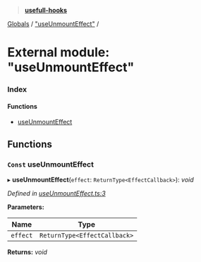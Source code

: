 > **[usefull-hooks](../README.md)**

[Globals](../README.md) / ["useUnmountEffect"](_useunmounteffect_.md) /

# External module: "useUnmountEffect"

### Index

#### Functions

* [useUnmountEffect](_useunmounteffect_.md#const-useunmounteffect)

## Functions

### `Const` useUnmountEffect

▸ **useUnmountEffect**(`effect`: `ReturnType<EffectCallback>`): *void*

*Defined in [useUnmountEffect.ts:3](https://github.com/FujiHaruka/usefull-hooks/blob/e7b36a2/src/useUnmountEffect.ts#L3)*

**Parameters:**

Name | Type |
------ | ------ |
`effect` | `ReturnType<EffectCallback>` |

**Returns:** *void*